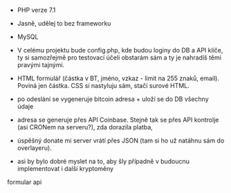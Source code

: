 
- PHP verze 7.1
- Jasně, udělej to bez frameworku
- MySQL



- V celému projektu bude config.php, kde budou loginy do DB a API klíče, ty si samozřejmě pro testovací účeli obstarám sám a ty je nahradíš těmi pravými tajnými.


- HTML formulář (částka v BT, jméno, vzkaz - limit na 255 znaků, email). Poviná jen částka. CSS si nastyluju sám, stačí surové HTML.
- po odeslání se vygeneruje bitcoin adresa + uloží se do DB všechny údaje
- adresa se generuje přes API Coinbase. Stejně tak se přes API kontrolje (asi CRONem na serveru?), zda dorazila platba,
- úspěšný donate mi server vrátí přes JSON (tam si ho už natáhnu sám do overlayeru).
+ asi by bylo dobré myslet na to, aby šly případně v budoucnu implementovat i další kryptoměny








formular
api